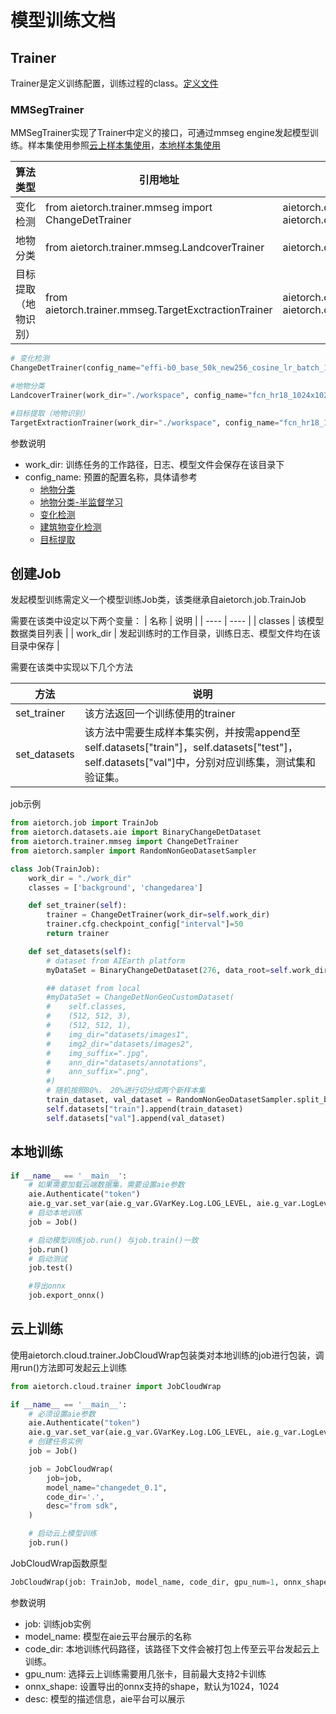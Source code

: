 # 模型训练文档


## Trainer

Trainer是定义训练配置，训练过程的class。[定义文件](../../aietorch/trainer/trainer.py)

### MMSegTrainer
MMSegTrainer实现了Trainer中定义的接口，可通过mmseg engine发起模型训练。样本集使用参照[云上样本集使用](../dataset/cloud.md)，[本地样本集使用](../dataset/custom.md)

|  算法类型   | 引用地址  | 支持样本集类型
|  ----  | ----  | ---- |
| 变化检测  | from aietorch.trainer.mmseg import ChangeDetTrainer  | aietorch.datasets.aie.BinaryChangeDetDataset, aietorch.datasets.ChangeDetNonGeoCustomDataset |
| 地物分类 | from aietorch.trainer.mmseg.LandcoverTrainer | aietorch.datasets.aie.LandcoverDataset, aietorch.datasets.LandcoverNonGeoCustomDataset | 
| 目标提取（地物识别）| from aietorch.trainer.mmseg.TargetExctractionTrainer | aietorch.dataset.aie.TargetExctractionDataset, aietorch.datasets.TargetExctractionNonGeoCustomDataset,aietorch.datasets.aie.LandcoverDataset |



```python
# 变化检测
ChangeDetTrainer(config_name="effi-b0_base_50k_new256_cosine_lr_batch_128_adamw" ,work_dir="./workspace")

#地物分类
LandcoverTrainer(work_dir="./workspace", config_name="fcn_hr18_1024x1024_16k_landcover")

#目标提取（地物识别）
TargetExtractionTrainer(work_dir="./workspace", config_name="fcn_hr18_1024x1024_40k4_bceious1w1.0")

```

参数说明
* work_dir: 训练任务的工作路径，日志、模型文件会保存在该目录下
* config_name: 预置的配置名称，具体请参考
  + [地物分类](../../aietorch/trainer/mmseg/configs/LandCover/README.md)
  + [地物分类-半监督学习](../../aietorch/trainer/mmseg/configs/LandCover/README.md#配置4-半监督训练mkd)
  + [变化检测](/aietorch/trainer/mmseg/configs/ChangeDet/README.md)
  + [建筑物变化检测](../../aietorch/trainer/mmseg/configs/BuildingChange/README.md)
  + [目标提取](../../aietorch/trainer/mmseg/configs/TargetExtraction/README.md)




## 创建Job
发起模型训练需定义一个模型训练Job类，该类继承自aietorch.job.TrainJob


需要在该类中设定以下两个变量：
|  名称   | 说明  |
|  ----  | ----  |
| classes  | 该模型数据类目列表 |
| work_dir  | 发起训练时的工作目录，训练日志、模型文件均在该目录中保存 |

需要在该类中实现以下几个方法

|  方法   | 说明  |
|  ----  | ----  |
| set_trainer  | 该方法返回一个训练使用的trainer |
| set_datasets  | 该方法中需要生成样本集实例，并按需append至self.datasets["train"]，self.datasets["test"]，self.datasets["val"]中，分别对应训练集，测试集和验证集。



job示例
```python
from aietorch.job import TrainJob
from aietorch.datasets.aie import BinaryChangeDetDataset
from aietorch.trainer.mmseg import ChangeDetTrainer
from aietorch.sampler import RandomNonGeoDatasetSampler

class Job(TrainJob):
    work_dir = "./work_dir"
    classes = ['background', 'changedarea']

    def set_trainer(self):
        trainer = ChangeDetTrainer(work_dir=self.work_dir)
        trainer.cfg.checkpoint_config["interval"]=50
        return trainer

    def set_datasets(self):
        # dataset from AIEarth platform
        myDataSet = BinaryChangeDetDataset(276, data_root=self.work_dir)

        ## dataset from local
        #myDataSet = ChangeDetNonGeoCustomDataset(
        #    self.classes,
        #    (512, 512, 3),
        #    (512, 512, 1),
        #    img_dir="datasets/images1",
        #    img2_dir="datasets/images2", 
        #    img_suffix=".jpg",
        #    ann_dir="datasets/annotations", 
        #    ann_suffix=".png",
        #)
        # 随机按照80%， 20%进行切分成两个新样本集
        train_dataset, val_dataset = RandomNonGeoDatasetSampler.split_by_percent(myDataSet, 0.8)
        self.datasets["train"].append(train_dataset)
        self.datasets["val"].append(val_dataset)

```


## 本地训练


```python
if __name__ == '__main__':
    # 如果需要加载云端数据集，需要设置aie参数
    aie.Authenticate("token")
    aie.g_var.set_var(aie.g_var.GVarKey.Log.LOG_LEVEL, aie.g_var.LogLevel.INFO_LEVEL)
    # 启动本地训练
    job = Job()

    # 启动模型训练job.run() 与job.train()一致
    job.run()
    # 启动测试
    job.test()

    #导出onnx
    job.export_onnx()

```


## 云上训练


使用aietorch.cloud.trainer.JobCloudWrap包装类对本地训练的job进行包装，调用run()方法即可发起云上训练


```python
from aietorch.cloud.trainer import JobCloudWrap

if __name__ == '__main__':
    # 必须设置aie参数
    aie.Authenticate("token")
    aie.g_var.set_var(aie.g_var.GVarKey.Log.LOG_LEVEL, aie.g_var.LogLevel.INFO_LEVEL)
    # 创建任务实例
    job = Job()

    job = JobCloudWrap(
        job=job,
        model_name="changedet_0.1",
        code_dir='.',
        desc="from sdk",
    )

    # 启动云上模型训练
    job.run()

```

JobCloudWrap函数原型

```python
JobCloudWrap(job: TrainJob, model_name, code_dir, gpu_num=1, onnx_shape=(1024, 1024), desc="")
```

参数说明
* job: 训练job实例
* model_name: 模型在aie云平台展示的名称
* code_dir: 本地训练代码路径，该路径下文件会被打包上传至云平台发起云上训练。
* gpu_num: 选择云上训练需要用几张卡，目前最大支持2卡训练
* onnx_shape: 设置导出的onnx支持的shape，默认为1024，1024
* desc: 模型的描述信息，aie平台可以展示

